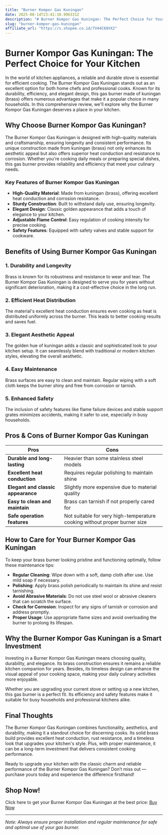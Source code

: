 ```yaml
---
title: "Burner Kompor Gas Kuningan"
date: 2025-08-14T23:41:10.996331Z
description: "# Burner Kompor Gas Kuningan: The Perfect Choice for Your Kitchen..."
slug: "burner-kompor-gas-kuningan"
affiliate_url: "https://s.shopee.co.id/7V44C68VX2"
---
```

# Burner Kompor Gas Kuningan: The Perfect Choice for Your Kitchen

In the world of kitchen appliances, a reliable and durable stove is essential for efficient cooking. The Burner Kompor Gas Kuningan stands out as an excellent option for both home chefs and professional cooks. Known for its durability, efficiency, and elegant design, this gas burner made of kuningan (brass) offers numerous advantages that make it a popular choice in many households. In this comprehensive review, we'll explore why the Burner Kompor Gas Kuningan deserves a place in your kitchen.

## Why Choose Burner Kompor Gas Kuningan?

The Burner Kompor Gas Kuningan is designed with high-quality materials and craftsmanship, ensuring longevity and consistent performance. Its unique construction made from kuningan (brass) not only enhances its aesthetic appeal but also offers superior heat conduction and resistance to corrosion. Whether you're cooking daily meals or preparing special dishes, this gas burner provides reliability and efficiency that meet your culinary needs.

### Key Features of Burner Kompor Gas Kuningan

- **High-Quality Material**: Made from kuningan (brass), offering excellent heat conduction and corrosion resistance.
- **Sturdy Construction**: Built to withstand daily use, ensuring longevity.
- **Elegant Design**: Classic golden appearance that adds a touch of elegance to your kitchen.
- **Adjustable Flame Control**: Easy regulation of cooking intensity for precise cooking.
- **Safety Features**: Equipped with safety valves and stable support for cookware.

## Benefits of Using Burner Kompor Gas Kuningan

### 1. Durability and Longevity

Brass is known for its robustness and resistance to wear and tear. The Burner Kompor Gas Kuningan is designed to serve you for years without significant deterioration, making it a cost-effective choice in the long run.

### 2. Efficient Heat Distribution

The material's excellent heat conduction ensures even cooking as heat is distributed uniformly across the burner. This leads to better cooking results and saves fuel.

### 3. Elegant Aesthetic Appeal

The golden hue of kuningan adds a classic and sophisticated look to your kitchen setup. It can seamlessly blend with traditional or modern kitchen styles, elevating the overall aesthetic.

### 4. Easy Maintenance

Brass surfaces are easy to clean and maintain. Regular wiping with a soft cloth keeps the burner shiny and free from corrosion or tarnish.

### 5. Enhanced Safety

The inclusion of safety features like flame failure devices and stable support grates minimizes accidents, making it safer to use, especially in busy households.

## Pros & Cons of Burner Kompor Gas Kuningan

| **Pros** | **Cons** |
|---|---|
| **Durable and long-lasting** | Heavier than some stainless steel models |
| **Excellent heat conduction** | Requires regular polishing to maintain shine |
| **Elegant and classic appearance** | Slightly more expensive due to material quality |
| **Easy to clean and maintain** | Brass can tarnish if not properly cared for |
| **Safe operation features** | Not suitable for very high-temperature cooking without proper burner size |

## How to Care for Your Burner Kompor Gas Kuningan

To keep your brass burner looking pristine and functioning optimally, follow these maintenance tips:

- **Regular Cleaning**: Wipe down with a soft, damp cloth after use. Use mild soap if necessary.
- **Polishing**: Apply brass polish periodically to maintain its shine and resist tarnishing.
- **Avoid Abrasive Materials**: Do not use steel wool or abrasive cleaners that can scratch the surface.
- **Check for Corrosion**: Inspect for any signs of tarnish or corrosion and address promptly.
- **Proper Usage**: Use appropriate flame sizes and avoid overloading the burner to prolong its lifespan.

## Why the Burner Kompor Gas Kuningan is a Smart Investment

Investing in a Burner Kompor Gas Kuningan means choosing quality, durability, and elegance. Its brass construction ensures it remains a reliable kitchen companion for years. Besides, its timeless design can enhance the visual appeal of your cooking space, making your daily culinary activities more enjoyable.

Whether you are upgrading your current stove or setting up a new kitchen, this gas burner is a perfect fit. Its efficiency and safety features make it suitable for busy households and professional kitchens alike.

## Final Thoughts

The Burner Kompor Gas Kuningan combines functionality, aesthetics, and durability, making it a standout choice for discerning cooks. Its solid brass build provides excellent heat conduction, rust resistance, and a timeless look that upgrades your kitchen's style. Plus, with proper maintenance, it can be a long-term investment that delivers consistent cooking performance.

Ready to upgrade your kitchen with the classic charm and reliable performance of the Burner Kompor Gas Kuningan? Don’t miss out — purchase yours today and experience the difference firsthand!

## Shop Now!

Click here to get your Burner Kompor Gas Kuningan at the best price: [Buy Now](https://s.shopee.co.id/7V44C68VX2)

---

*Note: Always ensure proper installation and regular maintenance for safe and optimal use of your gas burner.*